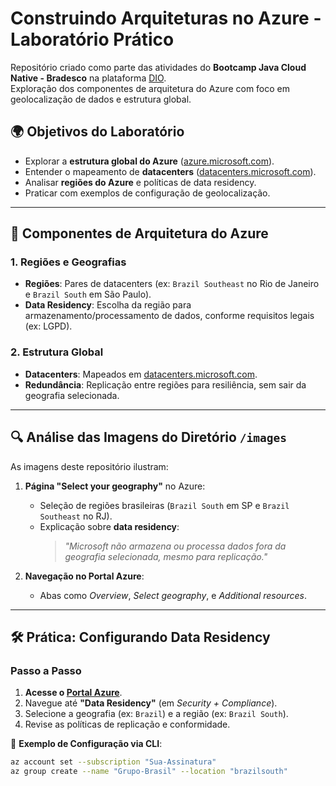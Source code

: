 # Construindo Arquiteturas no Azure - Laboratório Prático

Repositório criado como parte das atividades do **Bootcamp Java Cloud Native - Bradesco** na plataforma [DIO](https://www.dio.me/).  
Exploração dos componentes de arquitetura do Azure com foco em geolocalização de dados e estrutura global.

## 🌍 Objetivos do Laboratório
- Explorar a **estrutura global do Azure** ([azure.microsoft.com](https://azure.microsoft.com)).
- Entender o mapeamento de **datacenters** ([datacenters.microsoft.com](https://datacenters.microsoft.com)).
- Analisar **regiões do Azure** e políticas de data residency.
- Praticar com exemplos de configuração de geolocalização.

---

## 📌 Componentes de Arquitetura do Azure

### 1. **Regiões e Geografias**
- **Regiões**: Pares de datacenters (ex: `Brazil Southeast` no Rio de Janeiro e `Brazil South` em São Paulo).  
- **Data Residency**: Escolha da região para armazenamento/processamento de dados, conforme requisitos legais (ex: LGPD).  

### 2. **Estrutura Global**
- **Datacenters**: Mapeados em [datacenters.microsoft.com](https://datacenters.microsoft.com).  
- **Redundância**: Replicação entre regiões para resiliência, sem sair da geografia selecionada.  

---

## 🔍 Análise das Imagens do Diretório `/images`
As imagens deste repositório ilustram:  
1. **Página "Select your geography"** no Azure:  
   - Seleção de regiões brasileiras (`Brazil South` em SP e `Brazil Southeast` no RJ).  
   - Explicação sobre **data residency**:  
     > *"Microsoft não armazena ou processa dados fora da geografia selecionada, mesmo para replicação."*  

2. **Navegação no Portal Azure**:  
   - Abas como *Overview*, *Select geography*, e *Additional resources*.  

---

## 🛠️ Prática: Configurando Data Residency
### Passo a Passo
1. **Acesse o [Portal Azure](https://portal.azure.com)**.  
2. Navegue até **"Data Residency"** (em *Security + Compliance*).  
3. Selecione a geografia (ex: `Brazil`) e a região (ex: `Brazil South`).  
4. Revise as políticas de replicação e conformidade.  

📌 **Exemplo de Configuração via CLI**:
```bash
az account set --subscription "Sua-Assinatura"
az group create --name "Grupo-Brasil" --location "brazilsouth"
